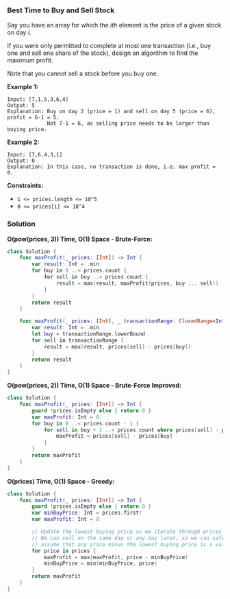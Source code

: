 
### Best Time to Buy and Sell Stock

Say you have an array for which the *ith* element is the price of a given stock on day *i*.

If you were only permitted to complete at most one transaction (i.e., buy one and sell one share of the stock), design an algorithm to find the maximum profit.

Note that you cannot sell a stock before you buy one.

__Example 1:__
```
Input: [7,1,5,3,6,4]
Output: 5
Explanation: Buy on day 2 (price = 1) and sell on day 5 (price = 6), profit = 6-1 = 5.
             Not 7-1 = 6, as selling price needs to be larger than buying price.
```
__Example 2:__
```
Input: [7,6,4,3,1]
Output: 0
Explanation: In this case, no transaction is done, i.e. max profit = 0.
```

__Constraints:__
* `1 <= prices.length <= 10^5`
* `0 <= prices[i] <= 10^4`

### Solution
__O(pow(prices, 3)) Time, O(1) Space - Brute-Force:__
```Swift
class Solution {
    func maxProfit(_ prices: [Int]) -> Int {
        var result: Int = .min
        for buy in 0 ..< prices.count {
            for sell in buy ..< prices.count {
                result = max(result, maxProfit(prices, buy ... sell))
            }
        }
        return result
    }

    func maxProfit(_ prices: [Int], _ transactionRange: ClosedRange<Int>) -> Int {
        var result: Int = .min
        let buy = transactionRange.lowerBound
        for sell in transactionRange {
            result = max(result, prices[sell] - prices[buy])
        }
        return result
    }
}
```
__O(pow(prices, 2)) Time, O(1) Space - Brute-Force Improved:__
```Swift
class Solution {
    func maxProfit(_ prices: [Int]) -> Int {
        guard !prices.isEmpty else { return 0 }
        var maxProfit: Int = 0
        for buy in 0 ..< prices.count - 1 {
            for sell in buy + 1 ..< prices.count where prices[sell] - prices[buy] > maxProfit {
                maxProfit = prices[sell] - prices[buy]
            }
        }
        return maxProfit
    }
}
```
__O(prices) Time, O(1) Space - Greedy:__
```Swift
class Solution {
    func maxProfit(_ prices: [Int]) -> Int {
        guard !prices.isEmpty else { return 0 }
        var minBuyPrice: Int = prices.first!
        var maxProfit: Int = 0

        // Update the lowest buying price as we iterate through prices
        // We can sell on the same day or any day later, so we can safely
        // assume that any price minus the lowest buying price is a valid transaction
        for price in prices {
            maxProfit = max(maxProfit, price - minBuyPrice)
            minBuyPrice = min(minBuyPrice, price)
        }
        return maxProfit
    }
}
```